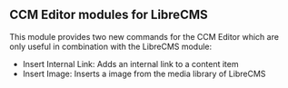 CCM Editor modules for LibreCMS
---

This module provides two new commands for the CCM Editor which are only useful
in combination with the LibreCMS module:

* Insert Internal Link: Adds an internal link to a content item
* Insert Image: Inserts a image from the media library of LibreCMS
